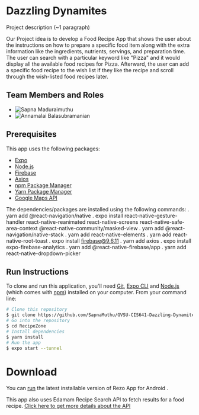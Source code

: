 # Dazzling Dynamites


Project description (~1 paragraph)

Our Project idea is to develop a Food Recipe App that shows the user about the instructions on how to prepare a specific food item along with the extra information like the ingredients, nutrients, servings, and preparation time. The user can search with a particular keyword like "Pizza" and it would display all the available food recipes for Pizza. Afterward, the user can add a specific food recipe to the wish list if they like the recipe and scroll through the wish-listed food recipes later.

## Team Members and Roles
- ![Sapna Maduraimuthu](https://github.com/SapnaMuthu/CIS641-HW2-Maduraimuthu)
- ![Annamalai Balasubramanian](https://github.com/balasuba/CIS641-HW2-Balasubramanian)

## Prerequisites

This app uses the following packages:

- [Expo](https://expo.dev/)
- [Node.js](https://nodejs.org/)
- [Firebase](https://firebase.google.com/)
- [Axios](https://axios-http.com/docs/intro)
- [npm Package Manager](https://www.npmjs.com/)
- [Yarn Package Manager](https://yarnpkg.com/)
- [Google Maps API](https://developers.google.com/maps)

The dependencies/packages are installed using the following commands:
.  yarn add @react-navigation/native
.  expo install react-native-gesture-handler react-native-reanimated react-native-screens react-native-safe-area-context @react-native-community/masked-view
.  yarn add @react-navigation/native-stack
.  yarn add react-native-elements
.  yarn add react-native-root-toast
.  expo install firebase@9.6.11
.  yarn add axios
.  expo install expo-firebase-analytics
.  yarn add @react-native-firebase/app
.  yarn add react-native-dropdown-picker


## Run Instructions
To clone and run this application, you'll need [Git](https://git-scm.com), [Expo CLI](https://expo.dev/) and [Node.js](https://nodejs.org/en/download/) (which comes with [npm](http://npmjs.com)) installed on your computer. From your command line:

```bash
# Clone this repository
$ git clone https://github.com/SapnaMuthu/GVSU-CIS641-Dazzling-Dynamites/
# Go into the repository
$ cd RecipeZone
# Install dependencies
$ yarn install
# Run the app
$ expo start --tunnel
```

# Download

You can [run](https://expo.dev/@sapnamuthu/RecipeZone) the latest installable version of Rezo App for Android .

This app also uses Edamam Recipe Search API to fetch results for a food recipe.
[Click here to get more details about the API](https://developer.edamam.com/edamam-recipe-api)  
